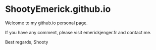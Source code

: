 # ShootyEmerick.github.io

Welcome to my github.io personal page.

If you have any comment, please visit emerickjenger.fr and contact me.

Best regards,
Shooty
